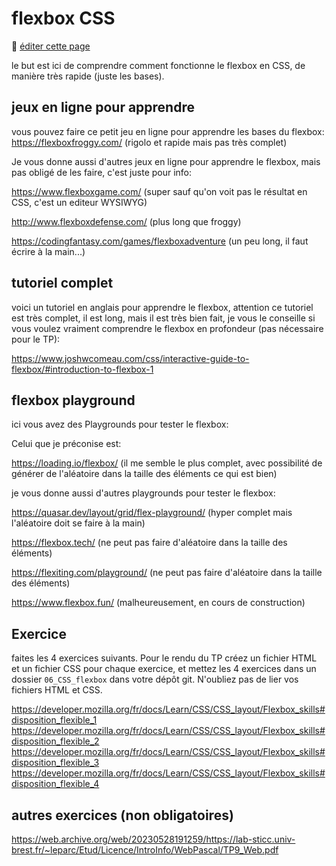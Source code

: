# flexbox CSS

:memo: [éditer cette page](https://gitlab.com/-/ide/project/webdev101/webdev101.gitlab.io/edit/main/-/public/06_CSS_flexbox/README.md)

le but est ici de comprendre comment fonctionne le flexbox en CSS, de manière très rapide (juste les bases).

## jeux en ligne pour apprendre

vous pouvez faire ce petit jeu en ligne pour apprendre les bases du flexbox:
https://flexboxfroggy.com/ (rigolo et rapide mais pas très complet)

Je vous donne aussi d'autres jeux en ligne pour apprendre le flexbox, mais pas obligé de les faire, c'est juste pour info:

https://www.flexboxgame.com/  (super sauf qu'on voit pas le résultat en CSS, c'est un editeur WYSIWYG)

http://www.flexboxdefense.com/  (plus long que froggy)

https://codingfantasy.com/games/flexboxadventure  (un peu long, il faut écrire à la main...)

## tutoriel complet

voici un tutoriel en anglais pour apprendre le flexbox, attention ce tutoriel est très complet, il est long, mais il est très bien fait, je vous le conseille si vous voulez vraiment comprendre le flexbox en profondeur (pas nécessaire pour le TP):

https://www.joshwcomeau.com/css/interactive-guide-to-flexbox/#introduction-to-flexbox-1

## flexbox playground

ici vous avez des Playgrounds pour tester le flexbox:

Celui que je préconise est:

https://loading.io/flexbox/   (il me semble le plus complet, avec possibilité de générer de l'aléatoire dans la taille des éléments ce qui est bien)

je vous donne aussi d'autres playgrounds pour tester le flexbox:

https://quasar.dev/layout/grid/flex-playground/  (hyper complet mais l'aléatoire doit se faire à la main)

https://flexbox.tech/  (ne peut pas faire d'aléatoire dans la taille des éléments)

https://flexiting.com/playground/   (ne peut pas faire d'aléatoire dans la taille des éléments)

https://www.flexbox.fun/  (malheureusement, en cours de construction)


## Exercice

faites les 4 exercices suivants. Pour le rendu du TP créez un fichier HTML et un fichier CSS pour chaque exercice, et mettez les 4 exercices dans un dossier `06_CSS_flexbox` dans votre dépôt git. N'oubliez pas de lier vos fichiers HTML et CSS.

https://developer.mozilla.org/fr/docs/Learn/CSS/CSS_layout/Flexbox_skills#disposition_flexible_1
https://developer.mozilla.org/fr/docs/Learn/CSS/CSS_layout/Flexbox_skills#disposition_flexible_2
https://developer.mozilla.org/fr/docs/Learn/CSS/CSS_layout/Flexbox_skills#disposition_flexible_3
https://developer.mozilla.org/fr/docs/Learn/CSS/CSS_layout/Flexbox_skills#disposition_flexible_4


## autres exercices (non obligatoires)

https://web.archive.org/web/20230528191259/https://lab-sticc.univ-brest.fr/~leparc/Etud/Licence/IntroInfo/WebPascal/TP9_Web.pdf





